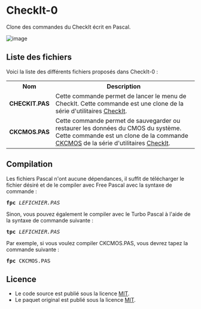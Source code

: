 # CheckIt-0
Clone des commandes du CheckIt écrit en Pascal.

![image](https://user-images.githubusercontent.com/11842176/173472724-97e50fd0-eed4-4e71-98c6-b6ac585030a8.png)

<h2>Liste des fichiers</h2>

Voici la liste des différents fichiers proposés dans CheckIt-0 :

<table>
		<tr>
			<th>Nom</th>
			<th>Description</th>	
		</tr>
	        <tr>
			<td><b>CHECKIT.PAS</b></td>
			<td>Cette commande permet de lancer le menu de CheckIt. Cette commande est une clone de la série d'utilitaires <a href="https://www.gladir.com/SOFTWARE/CHECKIT/presentation.htm">CheckIt</a>.</td>
		</tr>
		<tr>
			<td><b>CKCMOS.PAS</b></td>
			<td>Cette commande permet de sauvegarder ou restaurer les données du CMOS du système. Cette commande est un clone de la commande <a href="https://www.gladir.com/SOFTWARE/CHECKIT/ckcmos.htm">CKCMOS</a> de la série d'utilitaires <a href="https://www.gladir.com/SOFTWARE/CHECKIT/presentation.htm">CheckIt</a>.</td>
		</tr>
</table>

<h2>Compilation</h2>
	
Les fichiers Pascal n'ont aucune dépendances, il suffit de télécharger le fichier désiré et de le compiler avec Free Pascal avec la syntaxe de commande  :

<pre><b>fpc</b> <i>LEFICHIER.PAS</i></pre>
	
Sinon, vous pouvez également le compiler avec le Turbo Pascal à l'aide de la syntaxe de commande suivante :	

<pre><b>tpc</b> <i>LEFICHIER.PAS</i></pre>
	
Par exemple, si vous voulez compiler CKCMOS.PAS, vous devrez tapez la commande suivante :

<pre><b>fpc</b> CKCMOS.PAS</pre>

<h2>Licence</h2>
<ul>
 <li>Le code source est publié sous la licence <a href="https://github.com/gladir/CheckIt-0/blob/main/LICENSE">MIT</a>.</li>
 <li>Le paquet original est publié sous la licence <a href="https://github.com/gladir/CheckIt-0/blob/main/LICENSE">MIT</a>.</li>
</ul>
